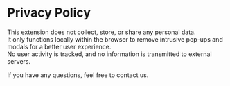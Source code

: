 # Privacy Policy

This extension does not collect, store, or share any personal data.  
It only functions locally within the browser to remove intrusive pop-ups and modals for a better user experience.  
No user activity is tracked, and no information is transmitted to external servers.

If you have any questions, feel free to contact us.
